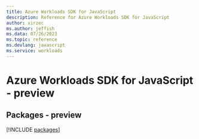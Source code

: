 ```yaml
---
title: Azure Workloads SDK for JavaScript
description: Reference for Azure Workloads SDK for JavaScript
author: xirzec
ms.author: jeffish
ms.data: 07/26/2023
ms.topic: reference
ms.devlang: javascript
ms.service: workloads
---
```

# Azure Workloads SDK for JavaScript - preview
## Packages - preview
[!INCLUDE [packages](workloads-index.md)]